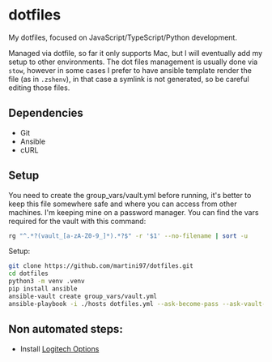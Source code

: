 # dotfiles

My dotfiles, focused on JavaScript/TypeScript/Python development.

Managed via dotfile, so far it only supports Mac, but I will eventually add
my setup to other environments.
The dot files management is usually done via `stow`, however in some cases I
prefer to have ansible template render the file (as in `.zshenv`), in that case
a symlink is not generated, so be careful editing those files.

## Dependencies
- Git
- Ansible
- cURL

## Setup

You need to create the group_vars/vault.yml before running, it's better to keep this file somewhere
safe and where you can access from other machines. I'm keeping mine on a password manager. You can
find the vars required for the vault with this command:

```bash
rg "^.*?(vault_[a-zA-Z0-9_]*).*?$" -r '$1' --no-filename | sort -u
```

Setup:

```bash
git clone https://github.com/martini97/dotfiles.git
cd dotfiles
python3 -m venv .venv
pip install ansible
ansible-vault create group_vars/vault.yml
ansible-playbook -i ./hosts dotfiles.yml --ask-become-pass --ask-vault-pass --tags "all"
```

## Non automated steps:

+ Install [Logitech Options](https://www.logitech.com/pt-br/product/options)
